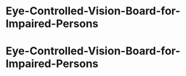 # Eye-Controlled-Vision-Board-for-Impaired-Persons
# Eye-Controlled-Vision-Board-for-Impaired-Persons
